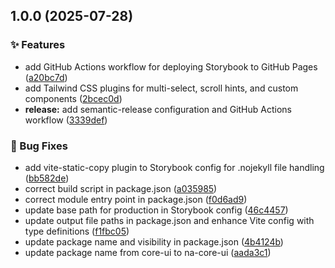 ## 1.0.0 (2025-07-28)

### ✨ Features

* add GitHub Actions workflow for deploying Storybook to GitHub Pages ([a20bc7d](https://github.com/3-force/na-core-ui/commit/a20bc7d18e36a6794660ae79b496daae53f9640e))
* add Tailwind CSS plugins for multi-select, scroll hints, and custom components ([2bcec0d](https://github.com/3-force/na-core-ui/commit/2bcec0deefb53f4ee776da8d537e3eab3c03e451))
* **release:** add semantic-release configuration and GitHub Actions workflow ([3339def](https://github.com/3-force/na-core-ui/commit/3339def7e9b13d2d70968087f432af8d3a8ce416))

### 🐛 Bug Fixes

* add vite-static-copy plugin to Storybook config for .nojekyll file handling ([bb582de](https://github.com/3-force/na-core-ui/commit/bb582def17a894ded930552fb73fb225e1959cf3))
* correct build script in package.json ([a035985](https://github.com/3-force/na-core-ui/commit/a0359854f23ec276c0741c718a0a32d21a53327f))
* correct module entry point in package.json ([f0d6ad9](https://github.com/3-force/na-core-ui/commit/f0d6ad98029960188762cd182abdddcacfd4a3dd))
* update base path for production in Storybook config ([46c4457](https://github.com/3-force/na-core-ui/commit/46c4457d77b4672bd5798ad406586d541df54883))
* update output file paths in package.json and enhance Vite config with type definitions ([f1fbc05](https://github.com/3-force/na-core-ui/commit/f1fbc05b7656473e2c46cf3c203b760b48083fa7))
* update package name and visibility in package.json ([4b4124b](https://github.com/3-force/na-core-ui/commit/4b4124b5988b87ff87959caf2cedf170c9813dd9))
* update package name from core-ui to na-core-ui ([aada3c1](https://github.com/3-force/na-core-ui/commit/aada3c12117887baf66d7fd08c3b58fa54f062a3))
